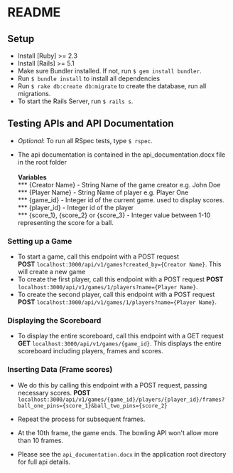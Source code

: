 # README

## Setup
* Install [Ruby] >= 2.3
* Install [Rails] >= 5.1
* Make sure Bundler installed. If not, run ```$ gem install bundler```.
* Run ```$ bundle install``` to install all dependencies
* Run ```$ rake db:create db:migrate``` to create the database, run all migrations.
* To start the Rails Server, run ```$ rails s```.

## Testing APIs and API Documentation
* _Optional_: To run all RSpec tests, type ```$ rspec```. 

* The api documentation is contained in the api_documentation.docx file in the root folder <br/> <br/>
**Variables** <br/>
*** {Creator Name} - String Name of the game creator e.g. John Doe <br/>
*** {Player Name} - String Name of player e.g. Player One<br/>
*** {game_id} - Integer id of the current game. used to display scores.  <br/>
*** {player_id} - Integer id of the player<br/>
*** {score_1}, {score_2} or {score_3} - Integer value between 1-10 representing the score for a ball.

### Setting up a Game
* To start a game, call this endpoint with a POST request <br/> **POST** ```localhost:3000/api/v1/games?created_by={Creator Name}```. This will create a new game  <br/>
* To create the first player, call this endpoint with a POST request **POST** ```localhost:3000/api/v1/games/1/players?name={Player Name}```. <br/>
* To create the second player, call this endpoint with a POST request **POST** ```localhost:3000/api/v1/games/1/players?name={Player Name}```. 

### Displaying the Scoreboard
* To display the entire scoreboard, call this endpoint with a GET request **GET** ```localhost:3000/api/v1/games/{game_id}```. This displays the entire scoreboard including players, frames and scores.

### Inserting Data (Frame scores)
* We do this by calling this endpoint with a POST request, passing necessary scores. **POST** ```localhost:3000/api/v1/games/{game_id}/players/{player_id}/frames?ball_one_pins={score_1}&ball_two_pins={score_2}```

* Repeat the process for subsequent frames.
* At the 10th frame, the game ends. The bowling API won't allow more than 10 frames.

* Please see the ``api_documentation.docx`` in the application root directory for full api details.
